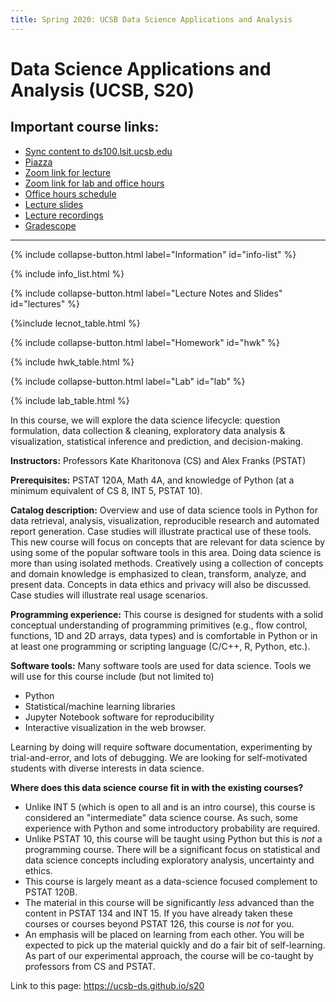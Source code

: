 ```yaml
---
title: Spring 2020: UCSB Data Science Applications and Analysis
---
```


# Data Science Applications and Analysis (UCSB, S20)

## Important course links:

- [Sync content to ds100.lsit.ucsb.edu](https://bit.ly/39xJf79)
- [Piazza](https://piazza.com/class/k7l3jegotl95vg)
- [Zoom link for lecture](https://ucsb.zoom.us/j/491434623?pwd=YlVmZXJpTlhkcDNWcmlwb1EvbjFpQT09)
- [Zoom link for lab and office hours](https://ucsb.zoom.us/j/377571101?pwd=Wm9nWHBpSzgwUkxPaEdzV2RBZEJ6QT09)
- [Office hours schedule](https://ucsb-ds.github.io/s20/info/staff/)
- [Lecture slides](https://drive.google.com/drive/folders/1dSAdI3imEdiIFkzM6rpylAn2s8us-HVC?usp=sharing)
- [Lecture recordings](https://drive.google.com/open?id=1xAoYPB8C2FgE34G2fc6ktjlBJykmmxW8)
- [Gradescope](https://www.gradescope.com/courses/87200)

--------------------------------------------------------------------------

{% include collapse-button.html label="Information" id="info-list" %}
<div class="collapse" id="info-list">
 <div class="card card-body">
  {% include info_list.html %}
 </div>
</div>


{% include collapse-button.html label="Lecture Notes and Slides" id="lectures" %}
<div class="collapse" id="lectures">
 <div class="card card-body" markdown="1">
   {%include lecnot_table.html %}
 </div>
</div>


{% include collapse-button.html label="Homework" id="hwk" %}
<div class="collapse" id="hwk">
 <div class="card card-body">
  {% include hwk_table.html %}
 </div>
</div>

{% include collapse-button.html label="Lab" id="lab" %}
<div class="collapse" id="lab">
 <div class="card card-body">
  {% include lab_table.html %}
 </div>
</div>

In this course, we will explore the data science lifecycle: question formulation, data collection & cleaning, exploratory data analysis & visualization, statistical inference and prediction, and decision-making.


**Instructors:** Professors Kate Kharitonova (CS) and Alex Franks (PSTAT)

**Prerequisites:** PSTAT 120A, Math 4A, and knowledge of Python (at a minimum equivalent of CS 8, INT 5, PSTAT 10).

**Catalog description:** Overview and use of data science tools in Python for data retrieval, analysis, visualization, reproducible research and automated report generation. Case studies will illustrate practical use of these tools.  This new course will focus on concepts that are relevant for data science by using some of the popular software tools in this area. Doing data science is more than using isolated methods. Creatively using a collection of concepts and domain knowledge is emphasized to clean, transform, analyze, and present data. Concepts in data ethics and privacy will also be discussed. Case studies will illustrate real usage scenarios.

**Programming experience:** This course is designed for students with a solid conceptual understanding of programming primitives (e.g., flow control, functions, 1D and 2D arrays, data types) and is comfortable in Python or in at least one programming or scripting language (C/C++, R, Python, etc.).

**Software tools:** Many software tools are used for data science. Tools we will use for this course include (but not limited to)
- Python
- Statistical/machine learning libraries
- Jupyter Notebook software for reproducibility
- Interactive visualization in the web browser.

Learning by doing will require software documentation, experimenting by trial-and-error, and lots of debugging. 
We are looking for self-motivated students with diverse interests in data science.

**Where does this data science course fit in with the existing courses?**

- Unlike INT 5 (which is open to all and is an intro course), this course is considered an "intermediate" data science course. As such, some experience with Python and some introductory probability are required.
- Unlike PSTAT 10, this course will be taught using Python but this is *not* a programming course.  There will be a significant focus on statistical and data science concepts including exploratory analysis, uncertainty and ethics.
- This course is largely meant as a data-science focused complement to PSTAT 120B.  
- The material in this course will be significantly *less* advanced than the content in PSTAT 134 and INT 15.  If you have already taken these courses or courses beyond PSTAT 126, this course is _not_ for you.
- An emphasis will be placed on learning from each other. You will be expected to pick up the material quickly and do a fair bit of self-learning.  As part of our experimental approach, the course will be co-taught by professors from CS and PSTAT.  


Link to this page: <https://ucsb-ds.github.io/s20>
